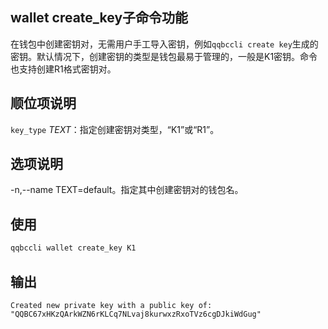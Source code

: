 ## wallet create_key子命令功能

在钱包中创建密钥对，无需用户手工导入密钥，例如`qqbccli create key`生成的密钥。默认情况下，创建密钥的类型是钱包最易于管理的，一般是K1密钥。命令也支持创建R1格式密钥对。


## 顺位项说明

`key_type` _TEXT_：指定创建密钥对类型，“K1”或“R1”。

## 选项说明

-n,--name TEXT=default。指定其中创建密钥对的钱包名。

## 使用

```sh
qqbccli wallet create_key K1
```

## 输出

```console
Created new private key with a public key of: "QQBC67xHKzQArkWZN6rKLCq7NLvaj8kurwxzRxoTVz6cgDJkiWdGug"
```
